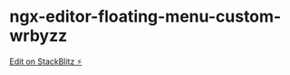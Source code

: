 # ngx-editor-floating-menu-custom-wrbyzz

[Edit on StackBlitz ⚡️](https://stackblitz.com/edit/ngx-editor-floating-menu-custom-wrbyzz)